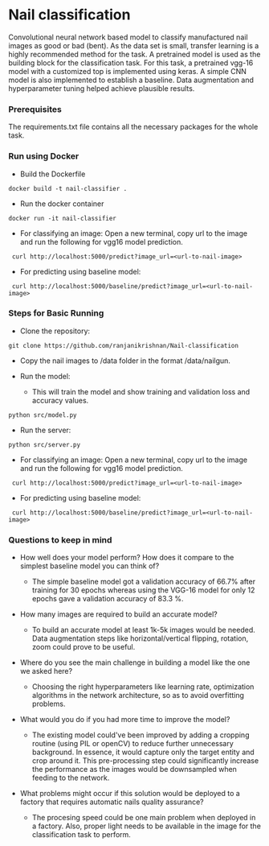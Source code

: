 # Nail classification


Convolutional neural network based model to classify manufactured nail images as good or bad (bent).
As the data set is small, transfer learning is a highly recommended method for the task. A pretrained model is used 
as the building block for the classification task. For this task, a pretrained vgg-16 model with a customized top 
is implemented using keras.
A simple CNN model is also implemented to establish a baseline. Data augmentation and hyperparameter tuning helped 
achieve plausible results.   


### Prerequisites 


The requirements.txt file contains all the necessary packages for the whole task.

### Run using Docker

- Build the Dockerfile
```
docker build -t nail-classifier .
```
-  Run the docker container
```
docker run -it nail-classifier
```
- For classifying an image:
   Open a new terminal, copy url to the image and run the following for vgg16 model prediction.
```
 curl http://localhost:5000/predict?image_url=<url-to-nail-image>
```
- For predicting using baseline model:
```
 curl http://localhost:5000/baseline/predict?image_url=<url-to-nail-image>
```

### Steps for Basic Running 

- Clone the repository:
```
git clone https://github.com/ranjanikrishnan/Nail-classification
```
- Copy the nail images to /data folder in the format /data/nailgun.

- Run the model:
  * This will train the model and show training and validation loss and accuracy values.
```
python src/model.py
```
- Run the server:
```
python src/server.py
```
- For classifying an image:
   Open a new terminal, copy url to the image and run the following for vgg16 model prediction.
```
 curl http://localhost:5000/predict?image_url=<url-to-nail-image>
```
- For predicting using baseline model:
```
 curl http://localhost:5000/baseline/predict?image_url=<url-to-nail-image>
```


### Questions to keep in mind

* How well does your model perform? How does it compare to the simplest baseline model
 you can think of?
  - The simple baseline model got a validation accuracy of 66.7% after training for 30 epochs whereas using 
  the VGG-16 model for only 12 epochs gave a validation accuracy of 83.3 %.
 
* How many images are required to build an accurate model?
  - To build an accurate model at least 1k-5k images would be needed. Data augmentation steps like horizontal/vertical
  flipping, rotation, zoom could prove to be useful.

* Where do you see the main challenge in building a model like the one we asked here?
  - Choosing the right hyperparameters like learning rate, optimization algorithms in the network architecture, so as 
  to avoid overfitting problems.  

* What would you do if you had more time to improve the model?
  - The existing model could've been improved by adding a cropping routine (using PIL or openCV) to reduce further 
    unnecessary background. In essence, it would capture only the target entity and crop around it. This pre-processing 
    step could significantly increase the performance as the images would be downsampled when feeding to the network. 

* What problems might occur if this solution would be deployed to a factory that requires
automatic nails quality assurance?
  - The procesing speed could be one main problem when deployed in a factory. Also, proper light needs to be available
  in the image for the classification task to perform.   




